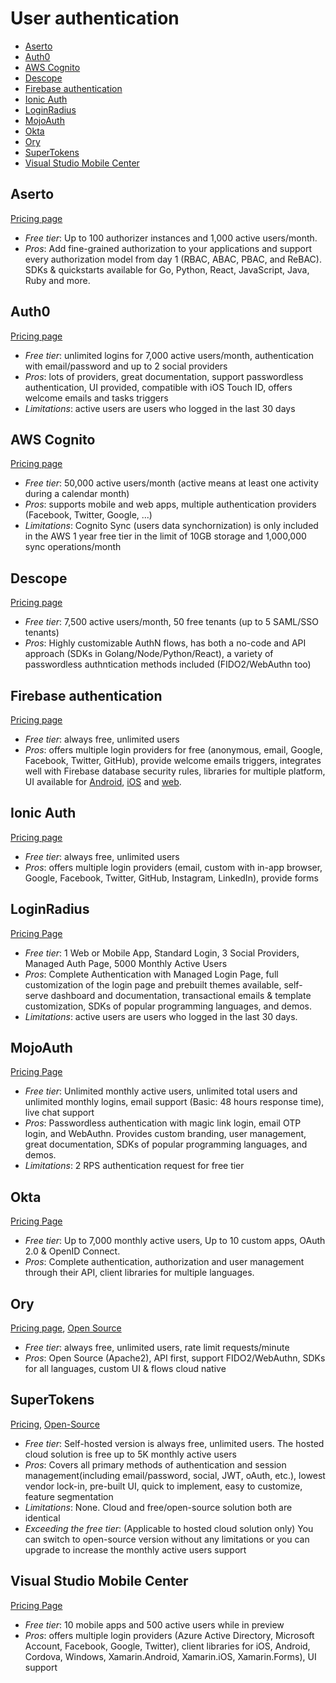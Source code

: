 # User authentication

<!-- TOC depthFrom:2 -->

- [Aserto](#aserto)
- [Auth0](#auth0)
- [AWS Cognito](#aws-cognito)
- [Descope](#descope)
- [Firebase authentication](#firebase-authentication)
- [Ionic Auth](#ionic-auth)
- [LoginRadius](#loginradius)
- [MojoAuth](#mojoauth)
- [Okta](#okta)
- [Ory](#ory)
- [SuperTokens](#SuperTokens)
- [Visual Studio Mobile Center](#visual-studio-mobile-center)

<!-- /TOC -->
## Aserto

[Pricing page](https://www.aserto.com/pricing)

* *Free tier*: Up to 100 authorizer instances and 1,000 active users/month. 
* *Pros*: Add fine-grained authorization to your applications and support every authorization model from day 1 (RBAC, ABAC, PBAC, and ReBAC). SDKs & quickstarts available for Go, Python, React, JavaScript, Java, Ruby and more.

## Auth0

[Pricing page](https://auth0.com/pricing)

* *Free tier*: unlimited logins for 7,000 active users/month, authentication with email/password and up to 2 social providers
* *Pros*: lots of providers, great documentation, support passwordless authentication, UI provided, compatible with iOS Touch ID, offers welcome emails and tasks triggers
* *Limitations*: active users are users who logged in the last 30 days

## AWS Cognito

[Pricing page](https://aws.amazon.com/cognito/pricing/)

* *Free tier*: 50,000 active users/month (active means at least one activity during a calendar month)
* *Pros*: supports mobile and web apps, multiple authentication providers (Facebook, Twitter, Google, ...)
* *Limitations*: Cognito Sync (users data synchornization) is only included in the AWS 1 year free tier in the limit of 10GB storage and 1,000,000 sync operations/month

## Descope

[Pricing page](https://www.descope.com/pricing)

* *Free tier*: 7,500 active users/month, 50 free tenants (up to 5 SAML/SSO tenants)
* *Pros*: Highly customizable AuthN flows, has both a no-code and API approach (SDKs in Golang/Node/Python/React), a variety of passwordless authntication methods included (FIDO2/WebAuthn too) 

## Firebase authentication

[Pricing page](https://firebase.google.com/pricing/)

* *Free tier*: always free, unlimited users
* *Pros*: offers multiple login providers for free (anonymous, email, Google, Facebook, Twitter, GitHub), provide welcome emails triggers, integrates well with Firebase database security rules, libraries for multiple platform, UI available for [Android](https://github.com/firebase/firebaseui-android), [iOS](https://github.com/firebase/firebaseui-ios) and [web](https://github.com/firebase/firebaseui-web).

## Ionic Auth

[Pricing page](http://ionic.io/pricing)

* *Free tier*: always free, unlimited users
* *Pros*: offers multiple login providers (email, custom with in-app browser, Google, Facebook, Twitter, GitHub, Instagram, LinkedIn), provide forms

## LoginRadius

[Pricing Page](https://www.loginradius.com/pricing/)

* *Free tier*: 1 Web or Mobile App, Standard Login, 3 Social Providers, Managed Auth Page, 5000 Monthly Active Users 
* *Pros*: Complete Authentication with Managed Login Page, full customization of the login page and prebuilt themes available, self-serve dashboard and documentation, transactional emails & template customization, SDKs of popular programming languages, and demos.
* *Limitations*: active users are users who logged in the last 30 days.

## MojoAuth

[Pricing Page](https://mojoauth.com/pricing)

* *Free tier*: Unlimited monthly active users, unlimited total users and unlimited monthly logins, email support (Basic: 48 hours response time), live chat support
* *Pros*: Passwordless authentication with magic link login, email OTP login, and WebAuthn. Provides custom branding, user management, great documentation, SDKs of popular programming languages, and demos.
* *Limitations*: 2 RPS authentication request for free tier

## Okta

[Pricing Page](https://developer.okta.com/pricing/)

- *Free tier*: Up to 7,000 monthly active users, Up to 10 custom apps, OAuth 2.0 & OpenID Connect.
- *Pros*: Complete authentication, authorization and user management through their API, client libraries for multiple languages.

## Ory

[Pricing page](https://www.ory.sh/pricing/), [Open Source](https://www.ory.sh/docs/ecosystem/projects)

* *Free tier*: always free, unlimited users, rate limit requests/minute
* *Pros*: Open Source (Apache2), API first, support FIDO2/WebAuthn, SDKs for all languages, custom UI & flows cloud native

## SuperTokens

[Pricing](https://supertokens.com/pricing), [Open-Source](https://github.com/supertokens/supertokens-core)

- *Free tier*: Self-hosted version is always free, unlimited users. The hosted cloud solution is free up to 5K monthly active users
- *Pros*: Covers all primary methods of authentication and session management(including email/password, social, JWT, oAuth, etc.), lowest vendor lock-in, pre-built UI, quick to implement, easy to customize, feature segmentation
- *Limitations*: None. Cloud and free/open-source solution both are identical
- *Exceeding the free tier*: (Applicable to hosted cloud solution only) You can switch to open-source version without any limitations or you can upgrade to increase the monthly active users support

## Visual Studio Mobile Center

[Pricing Page](https://docs.microsoft.com/en-us/mobile-center/general/pricing)

* *Free tier*: 10 mobile apps and 500 active users while in preview
* *Pros*: offers multiple login providers (Azure Active Directory, Microsoft Account, Facebook, Google, Twitter), client libraries for iOS, Android, Cordova, Windows, Xamarin.Android, Xamarin.iOS, Xamarin.Forms), UI support
